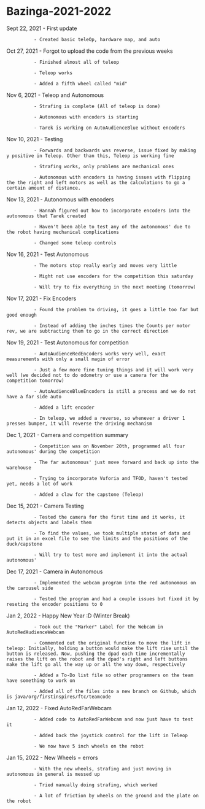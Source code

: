 # Bazinga-2021-2022

Sept 22, 2021 - First update

              - Created basic teleOp, hardware map, and auto 

Oct 27, 2021  - Forgot to upload the code from the previous weeks

              - Finished almost all of teleop
              
              - Teleop works
              
              - Added a fifth wheel called "mid"
              
Nov 6, 2021   - Teleop and Autonomous
              
              - Strafing is complete (All of teleop is done)
              
              - Autonomous with encoders is starting 
              
              - Tarek is working on AutoAudienceBlue without encoders

Nov 10, 2021  - Testing

              - Forwards and backwards was reverse, issue fixed by making y positive in Teleop. Other than this, Teleop is working fine
              
              - Strafing works, only problems are mechanical ones
              
              - Autonomous with encoders is having issues with flipping the the right and left motors as well as the calculations to go a certain amount of distance.

Nov 13, 2021  - Autonomous with encoders

              - Hannah figured out how to incorporate encoders into the autonomous that Tarek created
              
              - Haven't been able to test any of the autonomous' due to the robot having mechanical complications
              
              - Changed some teleop controls

Nov 16, 2021  - Test Autonomous

              - The motors stop really early and moves very little
              
              - Might not use encoders for the competition this saturday
              
              - Will try to fix everything in the next meeting (tomorrow)
              
Nov 17, 2021  - Fix Encoders

              - Found the problem to driving, it goes a little too far but good enough
              
              - Instead of adding the inches times the Counts per motor rev, we are subtracting them to go in the correct direction
              
Nov 19, 2021  - Test Autonomous for competition

              - AutoAudienceRedEncoders works very well, exact measurements with only a small magin of error
              
              - Just a few more fine tuning things and it will work very well (we decided not to do odometry or use a camera for the competition tomorrow)
 
              - AutoAudienceBlueEncoders is still a process and we do not have a far side auto
              
              - Added a lift encoder
              
              - In teleop, we added a reverse, so whenever a driver 1 presses bumper, it will reverse the driving mechanism
              
Dec 1, 2021   - Camera and competition summary
    
              - Competition was on November 20th, programmed all four autonomous' during the competition
              
              - The far autonomous' just move forward and back up into the warehouse
              
              - Trying to incorporate Vuforia and TFOD, haven't tested yet, needs a lot of work
              
              - Added a claw for the capstone (Teleop)

Dec 15, 2021  - Camera Testing

              - Tested the camera for the first time and it works, it detects objects and labels them
              
              - To find the values, we took multiple states of data and put it in an excel file to see the limits and the positions of the duck/capstone
           
              - Will try to test more and implement it into the actual autonomous'

Dec 17, 2021  - Camera in Autonomous
     
              - Implemented the webcam program into the red autonomous on the carousel side
              
              - Tested the program and had a couple issues but fixed it by reseting the encoder positions to 0
              
Jan 2, 2022   - Happy New Year :D (Winter Break)

              - Took out the "Marker" Label for the Webcam in AutoRedAudienceWebcam
              
              - Commented out the original function to move the lift in teleop: Initially, holding a button would make the lift rise until the button is released. Now, pushing the dpad each time incrementally raises the lift on the robot and the dpad's right and left buttons make the lift go all the way up or all the way down, respectively
              
              - Added a To-Do list file so other programmers on the team have something to work on
              
              - Added all of the files into a new branch on Github, which is java/org/firstinspires/ftc/teamcode

Jan 12, 2022  - Fixed AutoRedFarWebcam
            
              - Added code to AutoRedFarWebcam and now just have to test it
              
              - Added back the joystick control for the lift in Teleop

              - We now have 5 inch wheels on the robot
              
Jan 15, 2022  - New Wheels = errors
  
              - With the new wheels, strafing and just moving in autonomous in general is messed up
              
              - Tried manually doing strafing, which worked
              
              - A lot of friction by wheels on the ground and the plate on the robot
